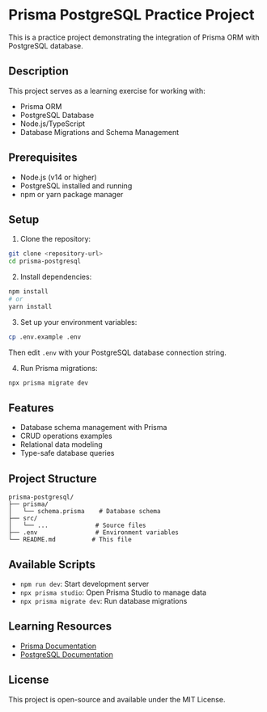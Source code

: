 # Prisma PostgreSQL Practice Project

This is a practice project demonstrating the integration of Prisma ORM with PostgreSQL database.

## Description

This project serves as a learning exercise for working with:

- Prisma ORM
- PostgreSQL Database
- Node.js/TypeScript
- Database Migrations and Schema Management

## Prerequisites

- Node.js (v14 or higher)
- PostgreSQL installed and running
- npm or yarn package manager

## Setup

1. Clone the repository:

```bash
git clone <repository-url>
cd prisma-postgresql
```

2. Install dependencies:

```bash
npm install
# or
yarn install
```

3. Set up your environment variables:

```bash
cp .env.example .env
```

Then edit `.env` with your PostgreSQL database connection string.

4. Run Prisma migrations:

```bash
npx prisma migrate dev
```

## Features

- Database schema management with Prisma
- CRUD operations examples
- Relational data modeling
- Type-safe database queries

## Project Structure

```
prisma-postgresql/
├── prisma/
│   └── schema.prisma    # Database schema
├── src/
│   └── ...             # Source files
├── .env                # Environment variables
└── README.md          # This file
```

## Available Scripts

- `npm run dev`: Start development server
- `npx prisma studio`: Open Prisma Studio to manage data
- `npx prisma migrate dev`: Run database migrations

## Learning Resources

- [Prisma Documentation](https://www.prisma.io/docs)
- [PostgreSQL Documentation](https://www.postgresql.org/docs)

## License

This project is open-source and available under the MIT License.
